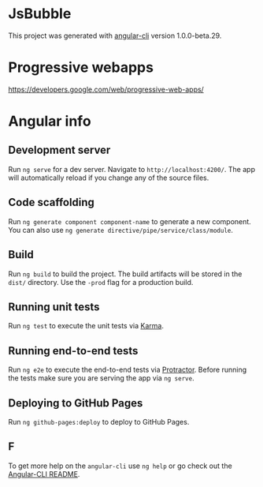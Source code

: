 # JsBubble

This project was generated with [angular-cli](https://github.com/angular/angular-cli) version 1.0.0-beta.29.



# Progressive webapps
https://developers.google.com/web/progressive-web-apps/






# Angular info 

## Development server
Run `ng serve` for a dev server. Navigate to `http://localhost:4200/`. The app will automatically reload if you change any of the source files.

## Code scaffolding

Run `ng generate component component-name` to generate a new component. You can also use `ng generate directive/pipe/service/class/module`.

## Build

Run `ng build` to build the project. The build artifacts will be stored in the `dist/` directory. Use the `-prod` flag for a production build.

## Running unit tests

Run `ng test` to execute the unit tests via [Karma](https://karma-runner.github.io).

## Running end-to-end tests

Run `ng e2e` to execute the end-to-end tests via [Protractor](http://www.protractortest.org/).
Before running the tests make sure you are serving the app via `ng serve`.

## Deploying to GitHub Pages

Run `ng github-pages:deploy` to deploy to GitHub Pages.

## F

To get more help on the `angular-cli` use `ng help` or go check out the [Angular-CLI README](https://github.com/angular/angular-cli/blob/master/README.md).
